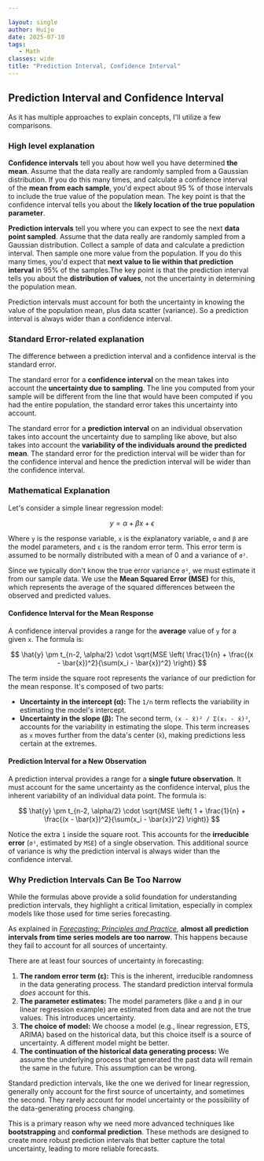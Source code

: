 ```yaml
---

layout: single  
author: Huijo  
date: 2025-07-10
tags:  
   - Math
classes: wide  
title: "Prediction Interval, Confidence Interval"
---
```


## Prediction Interval and Confidence Interval

As it has multiple approaches to explain concepts, I'll utilize a few comparisons.

### High level explanation

**Confidence intervals** tell you about how well you have determined **the mean**. Assume that the data really are randomly sampled from a Gaussian distribution. If you do this many times, and calculate a confidence interval of the **mean from each sample**, you'd expect about 95 % of those intervals to include the true value of the population mean. The key point is that the confidence interval tells you about the **likely location of the true population parameter**.

**Prediction intervals** tell you where you can expect to see the next **data point sampled**. Assume that the data really are randomly sampled from a Gaussian distribution. Collect a sample of data and calculate a prediction interval. Then sample one more value from the population. If you do this many times, you'd expect that **next value to lie within that prediction interval** in 95% of the samples.The key point is that the prediction interval tells you about the **distribution of values**, not the uncertainty in determining the population mean.

Prediction intervals must account for both the uncertainty in knowing the value of the population mean, plus data scatter (variance). So a prediction interval is always wider than a confidence interval.

### Standard Error-related explanation

The difference between a prediction interval and a confidence interval is the standard error.

The standard error for a **confidence interval** on the mean takes into account the **uncertainty due to sampling**. The line you computed from your sample will be different from the line that would have been computed if you had the entire population, the standard error takes this uncertainty into account.

The standard error for a **prediction interval** on an individual observation takes into account the uncertainty due to sampling like above, but also takes into account the **variability of the individuals around the predicted mean**. The standard error for the prediction interval will be wider than for the confidence interval and hence the prediction interval will be wider than the confidence interval.

### Mathematical Explanation

Let's consider a simple linear regression model:

$$ y = \alpha + \beta x + \epsilon $$

Where `y` is the response variable, `x` is the explanatory variable, `α` and `β` are the model parameters, and `ε` is the random error term. This error term is assumed to be normally distributed with a mean of 0 and a variance of `σ²`.

Since we typically don't know the true error variance `σ²`, we must estimate it from our sample data. We use the **Mean Squared Error (MSE)** for this, which represents the average of the squared differences between the observed and predicted values.

#### Confidence Interval for the Mean Response

A confidence interval provides a range for the **average** value of `y` for a given `x`. The formula is:

$$ \hat{y} \pm t_{n-2, \alpha/2} \cdot \sqrt{MSE \left( \frac{1}{n} + \frac{(x - \bar{x})^2}{\sum(x_i - \bar{x})^2} \right)} $$

The term inside the square root represents the variance of our prediction for the mean response. It's composed of two parts:

- **Uncertainty in the intercept (α):** The `1/n` term reflects the variability in estimating the model's intercept.
- **Uncertainty in the slope (β):** The second term, `(x - x̄)² / Σ(xᵢ - x̄)²`, accounts for the variability in estimating the slope. This term increases as `x` moves further from the data's center (`x̄`), making predictions less certain at the extremes.

#### Prediction Interval for a New Observation

A prediction interval provides a range for a **single future observation**. It must account for the same uncertainty as the confidence interval, plus the inherent variability of an individual data point. The formula is:

$$ \hat{y} \pm t_{n-2, \alpha/2} \cdot \sqrt{MSE \left( 1 + \frac{1}{n} + \frac{(x - \bar{x})^2}{\sum(x_i - \bar{x})^2} \right)} $$

Notice the extra `1` inside the square root. This accounts for the **irreducible error** (`σ²`, estimated by `MSE`) of a single observation. This additional source of variance is why the prediction interval is always wider than the confidence interval.

### Why Prediction Intervals Can Be Too Narrow

While the formulas above provide a solid foundation for understanding prediction intervals, they highlight a critical limitation, especially in complex models like those used for time series forecasting.

As explained in [*Forecasting: Principles and Practice*](https://otexts.com/fpp2/bootstrap.html), **almost all prediction intervals from time series models are too narrow**. This happens because they fail to account for all sources of uncertainty.

There are at least four sources of uncertainty in forecasting:

1. **The random error term (ε):** This is the inherent, irreducible randomness in the data generating process. The standard prediction interval formula *does* account for this.
2. **The parameter estimates:** The model parameters (like `α` and `β` in our linear regression example) are estimated from data and are not the true values. This introduces uncertainty.
3. **The choice of model:** We choose a model (e.g., linear regression, ETS, ARIMA) based on the historical data, but this choice itself is a source of uncertainty. A different model might be better.
4. **The continuation of the historical data generating process:** We assume the underlying process that generated the past data will remain the same in the future. This assumption can be wrong.

Standard prediction intervals, like the one we derived for linear regression, generally only account for the first source of uncertainty, and sometimes the second. They rarely account for model uncertainty or the possibility of the data-generating process changing.

This is a primary reason why we need more advanced techniques like **bootstrapping** and **conformal prediction**. These methods are designed to create more robust prediction intervals that better capture the total uncertainty, leading to more reliable forecasts.
